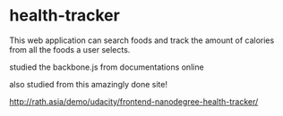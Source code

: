 # health-tracker
This web application can search foods and track the amount of calories from all the foods a user selects.
 
 studied the backbone.js from documentations online
 
 also studied from this amazingly done site!
 
 http://rath.asia/demo/udacity/frontend-nanodegree-health-tracker/
 
